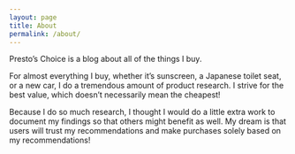 ```yaml
---
layout: page
title: About
permalink: /about/
---
```


Presto’s Choice is a blog about all of the things I buy.

For almost everything I buy, whether it’s sunscreen, a Japanese toilet seat, or
a new car, I do a tremendous amount of product research. I strive for the best
value, which doesn’t necessarily mean the cheapest!

Because I do so much research, I thought I would do a little extra work to
document my findings so that others might benefit as well. My dream is that
users will trust my recommendations and make purchases solely based on my
recommendations!
